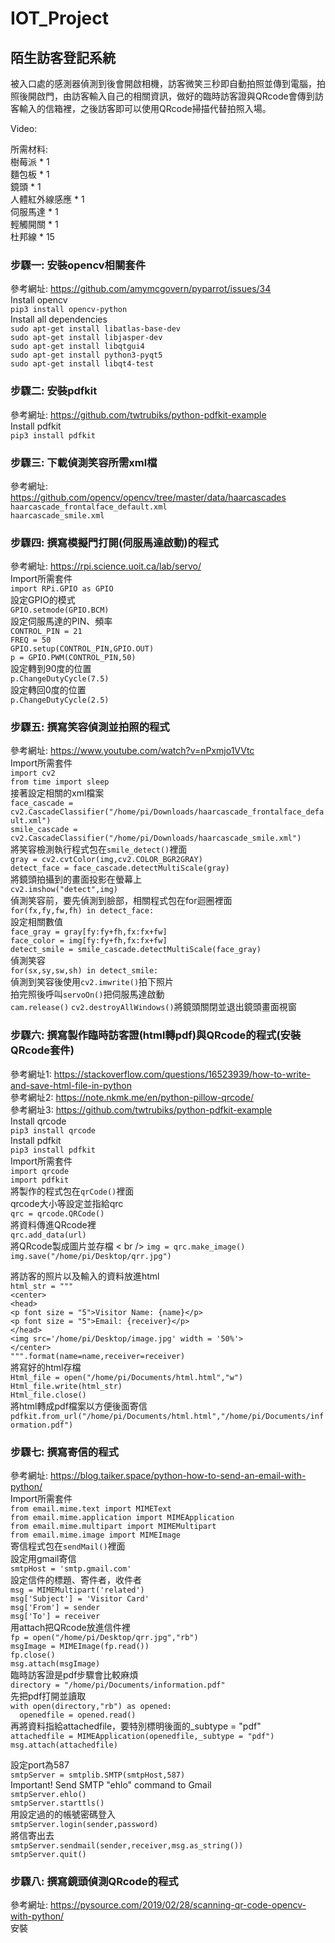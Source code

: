 # IOT_Project
## 陌生訪客登記系統
被入口處的感測器偵測到後會開啟相機，訪客微笑三秒即自動拍照並傳到電腦，拍照後開啟門，由訪客輸入自己的相關資訊，做好的臨時訪客證與QRcode會傳到訪客輸入的信箱裡，之後訪客即可以使用QRcode掃描代替拍照入場。<br />

Video: <br />

所需材料:<br />
樹莓派 * 1 <br />
麵包板 * 1 <br />
鏡頭 * 1 <br />
人體紅外線感應 * 1 <br />
伺服馬達 * 1 <br />
輕觸開關 * 1 <br />
杜邦線 * 15 <br />

### 步驟一: 安裝opencv相關套件
參考網址: https://github.com/amymcgovern/pyparrot/issues/34 <br />
Install opencv <br />
`pip3 install opencv-python` <br />
Install all dependencies <br />
`sudo apt-get install libatlas-base-dev` <br />
`sudo apt-get install libjasper-dev` <br />
`sudo apt-get install libqtgui4` <br />
`sudo apt-get install python3-pyqt5` <br />
`sudo apt-get install libqt4-test` <br />

### 步驟二: 安裝pdfkit
參考網址: https://github.com/twtrubiks/python-pdfkit-example <br />
Install pdfkit <br />
`pip3 install pdfkit` <br />

### 步驟三: 下載偵測笑容所需xml檔
參考網址: https://github.com/opencv/opencv/tree/master/data/haarcascades <br />
`haarcascade_frontalface_default.xml` <br />
`haarcascade_smile.xml` <br />

### 步驟四: 撰寫模擬門打開(伺服馬達啟動)的程式
參考網址: https://rpi.science.uoit.ca/lab/servo/ <br />
Import所需套件 <br />
`import RPi.GPIO as GPIO` <br />
設定GPIO的模式 <br />
`GPIO.setmode(GPIO.BCM)` <br />
設定伺服馬達的PIN、頻率 <br />
`CONTROL_PIN = 21` <br />
`FREQ = 50` <br />
`GPIO.setup(CONTROL_PIN,GPIO.OUT)` <br />
`p = GPIO.PWM(CONTROL_PIN,50)` <br /> 
設定轉到90度的位置 <br />
`p.ChangeDutyCycle(7.5)` <br />
設定轉回0度的位置 <br />
`p.ChangeDutyCycle(2.5)` <br />

### 步驟五: 撰寫笑容偵測並拍照的程式
參考網址: https://www.youtube.com/watch?v=nPxmjo1VVtc <br />
Import所需套件 <br />
`import cv2` <br />
`from time import sleep` <br />
接著設定相關的xml檔案 <br />
`face_cascade = cv2.CascadeClassifier("/home/pi/Downloads/haarcascade_frontalface_default.xml")` <br />
`smile_cascade = cv2.CascadeClassifier("/home/pi/Downloads/haarcascade_smile.xml")` <br />
將笑容檢測執行程式包在`smile_detect()`裡面 <br />
`gray = cv2.cvtColor(img,cv2.COLOR_BGR2GRAY)` <br />
`detect_face = face_cascade.detectMultiScale(gray)` <br />
將鏡頭拍攝到的畫面投影在螢幕上 <br />
`cv2.imshow("detect",img)` <br />
偵測笑容前，要先偵測到臉部，相關程式包在for迴圈裡面 <br />
`for(fx,fy,fw,fh) in detect_face:` <br />
設定相關數值 <br />
`face_gray = gray[fy:fy+fh,fx:fx+fw]` <br />
`face_color = img[fy:fy+fh,fx:fx+fw]` <br />
`detect_smile = smile_cascade.detectMultiScale(face_gray)` <br />
偵測笑容 <br />
`for(sx,sy,sw,sh) in detect_smile:` <br />
偵測到笑容後使用`cv2.imwrite()`拍下照片 <br />
拍完照後呼叫`servoOn()`把伺服馬達啟動 <br />
`cam.release()` `cv2.destroyAllWindows()`將鏡頭關閉並退出鏡頭畫面視窗 <br />

### 步驟六: 撰寫製作臨時訪客證(html轉pdf)與QRcode的程式(安裝QRcode套件)
參考網址1: https://stackoverflow.com/questions/16523939/how-to-write-and-save-html-file-in-python <br />
參考網址2: https://note.nkmk.me/en/python-pillow-qrcode/ <br />
參考網址3: https://github.com/twtrubiks/python-pdfkit-example <br />
Install qrcode <br />
`pip3 install qrcode` <br />
Install pdfkit <br />
`pip3 install pdfkit` <br />
Import所需套件 <br />
`import qrcode` <br />
`import pdfkit` <br />
將製作的程式包在`qrCode()`裡面 <br />
qrcode大小等設定並指給qrc <br />
`qrc = qrcode.QRCode()` <br />
將資料傳進QRcode裡 <br />
`qrc.add_data(url)` <br />
將QRcode製成圖片並存檔 < br />
`img = qrc.make_image()` <br />
`img.save("/home/pi/Desktop/qrr.jpg")` <br />

將訪客的照片以及輸入的資料放進html <br />
`html_str = """` <br />
     `<center>` <br />
     `<head>` <br />
        `<p font size = "5">Visitor Name: {name}</p>` <br />
        `<p font size = "5">Email: {receiver}</p>` <br />
     `</head>` <br />
     `<img src='/home/pi/Desktop/image.jpg' width = '50%'>` <br />
     `</center>` <br />
     `""".format(name=name,receiver=receiver)` <br />
將寫好的html存檔 <br />
`Html_file = open("/home/pi/Documents/html.html","w")` <br />
`Html_file.write(html_str)` <br />
`Html_file.close()` <br />
將html轉成pdf檔案以方便後面寄信 <br />
`pdfkit.from_url("/home/pi/Documents/html.html","/home/pi/Documents/information.pdf")` <br />

### 步驟七: 撰寫寄信的程式
參考網址: https://blog.taiker.space/python-how-to-send-an-email-with-python/ <br />
Import所需套件 <br />
`from email.mime.text import MIMEText` <br />
`from email.mime.application import MIMEApplication` <br />
`from email.mime.multipart import MIMEMultipart` <br />
`from email.mime.image import MIMEImage` <br />
寄信程式包在`sendMail()`裡面 <br />
設定用gmail寄信 <br />
`smtpHost = 'smtp.gmail.com'` <br />
設定信件的標題、寄件者，收件者 <br />
`msg = MIMEMultipart('related')` <br />
`msg['Subject'] = 'Visitor Card'`<br />
`msg['From'] = sender` <br />
`msg['To'] = receiver` <br />
用attach把QRcode放進信件裡 <br />
`fp = open("/home/pi/Desktop/qrr.jpg","rb")` <br />
`msgImage = MIMEImage(fp.read())` <br />
`fp.close()` <br />
`msg.attach(msgImage)` <br />
臨時訪客證是pdf步驟會比較麻煩 <br />
`directory = "/home/pi/Documents/information.pdf"` <br />
先把pdf打開並讀取 <br />
`with open(directory,"rb") as opened:` <br />
`  openedfile = opened.read()` <br />
再將資料指給attachedfile，要特別標明後面的_subtype = "pdf" <br />
`attachedfile = MIMEApplication(openedfile,_subtype = "pdf")` <br />
`msg.attach(attachedfile)` <br />

設定port為587 <br />
`smtpServer = smtplib.SMTP(smtpHost,587)` <br />
Important! Send SMTP "ehlo" command to Gmail <br />
`smtpServer.ehlo()` <br />
`smtpServer.starttls()` <br />
用設定過的的帳號密碼登入 <br />
`smtpServer.login(sender,password)` <br />
將信寄出去 <br />
`smtpServer.sendmail(sender,receiver,msg.as_string())` <br />
`smtpServer.quit()` <br />

### 步驟八: 撰寫鏡頭偵測QRcode的程式
參考網址: https://pysource.com/2019/02/28/scanning-qr-code-opencv-with-python/ <br />
安裝
